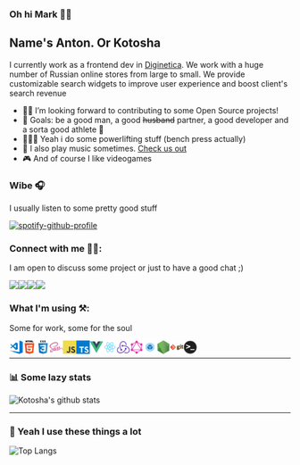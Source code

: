 ### Oh hi Mark 👋🏻

## Name's Anton. Or Kotosha

I currently work as a frontend dev in [Diginetica](https://anyquery.diginetica.com/). We work with a huge number of Russian online stores from large to small. We provide customizable search widgets to improve user experience and boost client's search revenue

- 🤝🏻 I’m looking forward to contributing to some Open Source projects!
- 🥅 Goals: be a good man, a good ~~husband~~ partner, a good developer and a sorta good athlete 🤣
- 🏋🏻‍♂️ Yeah i do some powerlifting stuff (bench press actually)
- 🎸 I also play music sometimes. [Check us out](https://open.spotify.com/artist/5yWIerA4ENbLVTMkPJbbyS)
- 🎮 And of course I like videogames

### Wibe 🎧

I usually listen to some pretty good stuff

[![spotify-github-profile](https://spotify-github-profile.vercel.app/api/view?uid=68cclgvoe3ee8yxlzcfbtl6t8&cover_image=true&theme=default)](https://spotify-github-profile.vercel.app/api/view?uid=68cclgvoe3ee8yxlzcfbtl6t8&redirect=true)

### Connect with me 🖖🏻:

I am open to discuss some project or just to have a good chat ;)

[<img align="left" height="24" src="https://cdn.jsdelivr.net/npm/simple-icons@v3/icons/vk.svg" />][vk]
[<img align="left" height="24" src="https://cdn.jsdelivr.net/npm/simple-icons@v3/icons/twitter.svg" />][twitter]
[<img align="left" height="24" src="https://cdn.jsdelivr.net/npm/simple-icons@v3/icons/instagram.svg" />][instagram]
[<img align="left" height="24" src="https://cdn.jsdelivr.net/npm/simple-icons@v3/icons/linkedin.svg" />][linkedin]

<br />

### What I'm using ⚒:

Some for work, some for the soul

<div>
  <img align="left" height="24" src="https://raw.githubusercontent.com/github/explore/80688e429a7d4ef2fca1e82350fe8e3517d3494d/topics/visual-studio-code/visual-studio-code.png" />
  <img align="left" height="24" src="https://raw.githubusercontent.com/github/explore/80688e429a7d4ef2fca1e82350fe8e3517d3494d/topics/html/html.png" />
  <img align="left" height="24" src="https://raw.githubusercontent.com/github/explore/80688e429a7d4ef2fca1e82350fe8e3517d3494d/topics/css/css.png" />
  <img align="left" height="24" src="https://raw.githubusercontent.com/github/explore/80688e429a7d4ef2fca1e82350fe8e3517d3494d/topics/sass/sass.png" />
  <img align="left" height="24" src="https://raw.githubusercontent.com/github/explore/80688e429a7d4ef2fca1e82350fe8e3517d3494d/topics/javascript/javascript.png">
  <img align="left" height="24" src="https://raw.githubusercontent.com/github/explore/80688e429a7d4ef2fca1e82350fe8e3517d3494d/topics/typescript/typescript.png">
  <img align="left" height="24" src="https://raw.githubusercontent.com/github/explore/80688e429a7d4ef2fca1e82350fe8e3517d3494d/topics/vue/vue.png">
  <img align="left" height="24" src="https://raw.githubusercontent.com/github/explore/80688e429a7d4ef2fca1e82350fe8e3517d3494d/topics/react/react.png">
  <img align="left" height="24" src="https://raw.githubusercontent.com/github/explore/80688e429a7d4ef2fca1e82350fe8e3517d3494d/topics/redux/redux.png">
  <img align="left" height="24" src="https://raw.githubusercontent.com/github/explore/80688e429a7d4ef2fca1e82350fe8e3517d3494d/topics/graphql/graphql.png">
  <img align="left" height="24" src="https://raw.githubusercontent.com/github/explore/80688e429a7d4ef2fca1e82350fe8e3517d3494d/topics/webpack/webpack.png">
  <img align="left" height="24" src="https://raw.githubusercontent.com/github/explore/80688e429a7d4ef2fca1e82350fe8e3517d3494d/topics/nodejs/nodejs.png">
  <img align="left" height="24" src="https://raw.githubusercontent.com/github/explore/80688e429a7d4ef2fca1e82350fe8e3517d3494d/topics/git/git.png">
  <img align="left" height="24" src="https://raw.githubusercontent.com/github/explore/80688e429a7d4ef2fca1e82350fe8e3517d3494d/topics/terminal/terminal.png">
</div>

<br />

---

### 📊 Some lazy stats

![Kotosha's github stats](https://github-readme-stats.vercel.app/api?username=kotosha-real&show_icons=true&theme=gotham)

---

### 🧾 Yeah I use these things a lot

![Top Langs](https://github-readme-stats.vercel.app/api/top-langs/?username=kotosha-real)

[vk]: https://vk.com/batonsson
[twitter]: https://twitter.com/_kotosha
[instagram]: https://www.instagram.com/batonsson/
[linkedin]: https://www.linkedin.com/in/anton-subbotin/
